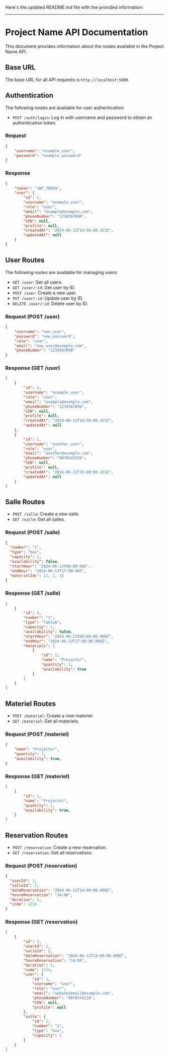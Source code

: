 Here's the updated README.md file with the provided information:

---

# Project Name API Documentation

This document provides information about the routes available in the Project Name API.

## Base URL

The base URL for all API requests is `http://localhost:5000`.

## Authentication

The following routes are available for user authentication:

- `POST /auth/login`: Log in with username and password to obtain an authentication token.

### Request

```json
{
    "username": "example_user",
    "password": "example_password"
}
```

### Response

```json
{
    "token": "JWT_TOKEN",
    "user": {
        "id": 1,
        "username": "example_user",
        "role": "user",
        "email": "example@example.com",
        "phoneNumber": "1234567890",
        "CEN": null,
        "profile": null,
        "createdAt": "2024-06-12T14:56:00.323Z",
        "updatedAt": null
    }
}
```

## User Routes

The following routes are available for managing users:

- `GET /user`: Get all users.
- `GET /user/:id`: Get user by ID.
- `POST /user`: Create a new user.
- `PUT /user/:id`: Update user by ID.
- `DELETE /user/:id`: Delete user by ID.

### Request (POST /user)

```json
{
    "username": "new_user",
    "password": "new_password",
    "role": "user",
    "email": "new_user@example.com",
    "phoneNumber": "1234567890"
}
```

### Response (GET /user)

```json
[
    {
        "id": 1,
        "username": "example_user",
        "role": "user",
        "email": "example@example.com",
        "phoneNumber": "1234567890",
        "CEN": null,
        "profile": null,
        "createdAt": "2024-06-12T14:56:00.323Z",
        "updatedAt": null
    },
    {
        "id": 2,
        "username": "another_user",
        "role": "user",
        "email": "another@example.com",
        "phoneNumber": "9876543210",
        "CEN": null,
        "profile": null,
        "createdAt": "2024-06-12T15:00:00.323Z",
        "updatedAt": null
    }
]
```

## Salle Routes

- `POST /salle`: Create a new salle.
- `GET /salle`: Get all salles.

### Request (POST /salle)

```json
{
  "number": "1",
  "type": "box",
  "capacity": 1,
  "availability": false,
  "startHour": "2024-06-13T08:00:00Z",
  "endHour": "2024-06-13T17:00:00Z",
  "materielIds": [1, 2, 3]
}


```

### Response (GET /salle)

```json
[
    {
        "id": 4,
        "number": "1",
        "type": "fablab",
        "capacity": 1,
        "availability": false,
        "startHour": "2024-06-13T08:00:00.000Z",
        "endHour": "2024-06-13T17:00:00.000Z",
        "materiels": [
            {
                "id": 3,
                "name": "Projector",
                "quantity": 1,
                "availability": true
            }
        ]
    }
]
```

## Materiel Routes

- `POST /materiel`: Create a new materiel.
- `GET /materiel`: Get all materiels.

### Request (POST /materiel)

```json
{
    "name": "Projector",
    "quantity": 1,
    "availability": true,
}
```

### Response (GET /materiel)

```json
[
    {
        "id": 1,
        "name": "Projector",
        "quantity": 1,
        "availability": true,
    }
]
```

## Reservation Routes

- `POST /reservation`: Create a new reservation.
- `GET /reservation`: Get all reservations.

### Request (POST /reservation)

```json
{
  "userId": 1,
  "salleId": 2,
  "dateReservation": "2024-06-12T14:00:00.000Z",
  "heureReservation": "14:00",
  "duration": 5,
  "code": 1234
}
```

### Response (GET /reservation)

```json
[
    {
        "id": 2,
        "userId": 1,
        "salleId": 2,
        "dateReservation": "2024-06-12T14:00:00.000Z",
        "heureReservation": "14:00",
        "duration": 5,
        "code": 1234,
        "user": {
            "id": 1,
            "username": "user",
            "role": "user",
            "email": "updatedemail@example.com",
            "phoneNumber": "9876543210",
            "CEN": null,
            "profile": null
        },
        "salle": {
            "id": 2,
            "number": "1",
            "type": "box",
            "capacity": 1
        }
    }
]
